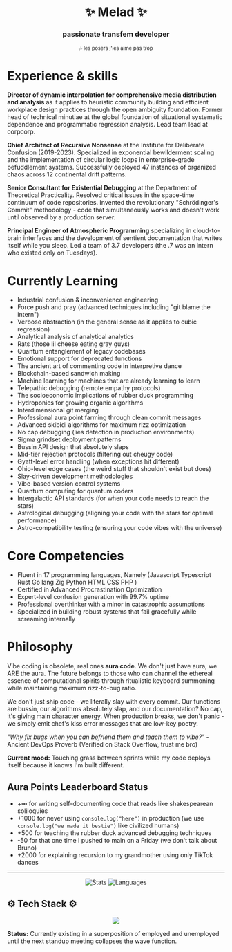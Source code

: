 <h1 align="center">✨ Melad ✨</h1>
<h3 align="center">passionate transfem developer</h3>
<p align="center"><sub>🎶 les posers j'les aime pas trop</sub></p>

# Experience & skills 

**Director of dynamic interpolation for comprehensive media distribution and analysis** as it applies to heuristic community building and efficient workplace design practices through the open ambiguity foundation. Former head of technical minutiae at the global foundation of situational systematic dependence and programmatic regression analysis. Lead team lead at corpcorp.

**Chief Architect of Recursive Nonsense** at the Institute for Deliberate Confusion (2019-2023). Specialized in exponential bewilderment scaling and the implementation of circular logic loops in enterprise-grade befuddlement systems. Successfully deployed 47 instances of organized chaos across 12 continental drift patterns.

**Senior Consultant for Existential Debugging** at the Department of Theoretical Practicality. Resolved critical issues in the space-time continuum of code repositories. Invented the revolutionary "Schrödinger's Commit" methodology - code that simultaneously works and doesn't work until observed by a production server.

**Principal Engineer of Atmospheric Programming** specializing in cloud-to-brain interfaces and the development of sentient documentation that writes itself while you sleep. Led a team of 3.7 developers (the .7 was an intern who existed only on Tuesdays).


# Currently Learning

* Industrial confusion & inconvenience engineering
* Force push and pray (advanced techniques including "git blame the intern")
* Verbose abstraction (in the general sense as it applies to cubic regression)
* Analytical analysis of analytical analytics
* Rats (those lil cheese eating gray guys)
* Quantum entanglement of legacy codebases
* Emotional support for deprecated functions
* The ancient art of commenting code in interpretive dance
* Blockchain-based sandwich making
* Machine learning for machines that are already learning to learn
* Telepathic debugging (remote empathy protocols)
* The socioeconomic implications of rubber duck programming
* Hydroponics for growing organic algorithms
* Interdimensional git merging
* Professional aura point farming through clean commit messages
* Advanced skibidi algorithms for maximum rizz optimization
* No cap debugging (lies detection in production environments)
* Sigma grindset deployment patterns
* Bussin API design that absolutely slaps
* Mid-tier rejection protocols (filtering out cheugy code)
* Gyatt-level error handling (when exceptions hit different)
* Ohio-level edge cases (the weird stuff that shouldn't exist but does)
* Slay-driven development methodologies
* Vibe-based version control systems
* Quantum computing for quantum coders
* Intergalactic API standards (for when your code needs to reach the stars)
* Astrological debugging (aligning your code with the stars for optimal performance)
* Astro-compatibility testing (ensuring your code vibes with the universe)

# Core Competencies

* Fluent in 17 programming languages, Namely (Javascript Typescript Rust Go lang Zig Python HTML CSS PHP )
* Certified in Advanced Procrastination Optimization
* Expert-level confusion generation with 99.7% uptime
* Professional overthinker with a minor in catastrophic assumptions
* Specialized in building robust systems that fail gracefully while screaming internally


# Philosophy

Vibe coding is obsolete, real ones **aura code**. We don't just have aura, we ARE the aura. The future belongs to those who can channel the ethereal essence of computational spirits through ritualistic keyboard summoning while maintaining maximum rizz-to-bug ratio.

We don't just ship code - we literally slay with every commit. Our functions are bussin, our algorithms absolutely slap, and our documentation? No cap, it's giving main character energy. When production breaks, we don't panic - we simply emit chef's kiss error messages that are low-key poetry.

*"Why fix bugs when you can befriend them and teach them to vibe?"* - Ancient DevOps Proverb (Verified on Stack Overflow, trust me bro)

**Current mood:** Touching grass between sprints while my code deploys itself because it knows I'm built different.


## Aura Points Leaderboard Status
- +∞ for writing self-documenting code that reads like shakespearean soliloquies
- +1000 for never using `console.log("here")` in production (we use `console.log("we made it bestie")` like civilized humans)
- +500 for teaching the rubber duck advanced debugging techniques
- -50 for that one time I pushed to main on a Friday (we don't talk about Bruno)
- +2000 for explaining recursion to my grandmother using only TikTok dances

---

<p align="center">
  <img src="https://github-readme-stats.vercel.app/api?username=ambr0sial&theme=material-palenight&show_icons=true&custom_title=stats&hide_border=true" alt="Stats">
  <img src="https://github-readme-stats.vercel.app/api/top-langs/?username=ambr0sial&theme=material-palenight&custom_title=languages&hide_border=true&layout=compact&hide=Objective-C%2B%2B,Objective-C,Makefile,CMake" alt="Languages">
</p>

## ⚙️ Tech Stack ⚙️
<p align="center">
  <img src="https://skillicons.dev/icons?i=html,css,js,tailwind,python,nodejs,alpinejs,c,bash,powershell,sublime,windows" />
</p>


**Status:** Currently existing in a superposition of employed and unemployed until the next standup meeting collapses the wave function.
